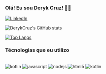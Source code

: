 

### Olá! Eu sou Deryk Cruz! 🤙🏽

[![LinkedIn](https://img.shields.io/badge/LinkedIn-0077B5?style=for-the-badge&logo=linkedin&logoColor=white
)](https://www.linkedin.com/in/deryk-cruz-76409721b/)

![DerykCruz's GitHub stats](https://github-readme-stats.vercel.app/api?username=DerykCruz&show_icons=true&theme=dracula) <br/>

[![Top Langs](https://github-readme-stats.vercel.app/api/top-langs/?username=anuraghazra)](https://github.com/anuraghazra/github-readme-stats)
###  Técnologias que eu utilizo
<div style="display: inline_block"><br/>
<img align="center" alt= "kotlin" src="https://img.shields.io/badge/Kotlin-0095D5?&style=for-the-badge&logo=kotlin&logoColor=white"/>
<img align="center" alt= "javascript" src="https://img.shields.io/badge/JavaScript-F7DF1E?style=for-the-badge&logo=javascript&logoColor=black"/>
<img align="center" alt= "nodejs" src="https://img.shields.io/badge/Node.js-43853D?style=for-the-badge&logo=node.js&logoColor=white"/>
<img align="center" alt= "html5" src="https://img.shields.io/badge/HTML5-E34F26?style=for-the-badge&logo=html5&logoColor=white"/>
<img align="center" alt= "kotlin" src="https://img.shields.io/badge/CSS-239120?&style=for-the-badge&logo=css3&logoColor=white"/>
</div>
